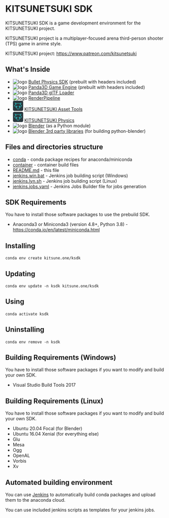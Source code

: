 KITSUNETSUKI SDK
================

KITSUNETSUKI SDK is a game development environment for the KITSUNETSUKI project.

KITSUNETSUKI project is a multiplayer-focused arena
third-person shooter (TPS) game in anime style.

KITSUNETSUKI project: https://www.patreon.com/kitsunetsuki


What's Inside
-------------

* ![logo](conda/bullet/icon_32.png) [Bullet Physics SDK](conda/bullet) (prebuilt with headers included)
* ![logo](conda/panda3d/icon_32.png) [Panda3D Game Engine](conda/panda3d) (prebuilt with headers included)
* ![logo](conda/panda3d/icon_32.png) [Panda3D glTF Loader](https://github.com/Moguri/panda3d-gltf)
* ![logo](conda/panda3d/icon_32.png) [RenderPipeline](https://github.com/tobspr/RenderPipeline)
* ![logo](conda/kphys/icon_32.png) [KITSUNETSUKI Asset Tools](https://github.com/kitsune-ONE-team/KITSUNETSUKI-Asset-Tools)
* ![logo](conda/kphys/icon_32.png) [KITSUNETSUKI Physics](conda/kphys)
* ![logo](conda/blender/blender_icon_32x32.png) [Blender](conda/blender) (as a Python module)
* ![logo](conda/blender/blender_icon_32x32.png) [Blender 3rd party libraries](conda/blender-thirdparty) (for building python-blender)


Files and directories structure
-------------------------------

* [conda](conda) - conda package recipes for anaconda/miniconda
* [container](container) - container build files
* [README.md](README.md) - this file
* [jenkins.win.bat](jenkins.win.bat) - Jenkins job building script (Windows)
* [jenkins.lyn.sh](jenkins.lyn.sh) - Jenkins job building script (Linux)
* [jenkins.jobs.yaml](jenkins.jobs.yaml) - Jenkins Jobs Builder file for jobs generation


SDK Requirements
----------------

You have to install those software packages to use the prebuild SDK.

* Anaconda3 or Miniconda3 (version 4.8+, Python 3.8) - https://conda.io/en/latest/miniconda.html


Installing
----------

```
conda env create kitsune.one/ksdk
```


Updating
--------

```
conda env update -n ksdk kitsune.one/ksdk
```


Using
-----

```
conda activate ksdk
```


Uninstalling
------------

```
conda env remove -n ksdk
```


Building Requirements (Windows)
-------------------------------

You have to install those software packages if you want to modify and build your own SDK.

* Visual Studio Build Tools 2017


Building Requirements (Linux)
-----------------------------

You have to install those software packages if you want to modify and build your own SDK.

* Ubuntu 20.04 Focal (for Blender)
* Ubuntu 16.04 Xenial (for everything else)
* Glu
* Mesa
* Ogg
* OpenAL
* Vorbis
* Xv


Automated building environment
------------------------------

You can use [Jenkins](https://www.jenkins.io/)
to automatically build conda packages and upload them to the anaconda cloud.

You can use included jenkins scripts as templates for your jenkins jobs.
